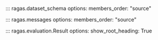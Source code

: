 ::: ragas.dataset_schema
    options:
        members_order: "source"

::: ragas.messages
    options:
        members_order: "source"

::: ragas.evaluation.Result
    options:
        show_root_heading: True

